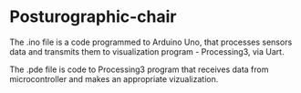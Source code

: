 # Posturographic-chair
The .ino file is a code programmed to Arduino Uno, that processes sensors data and transmits them to visualization program - Processing3, via Uart. 

The .pde file is code to Processing3 program that receives data from microcontroller and makes an appropriate vizualization.
